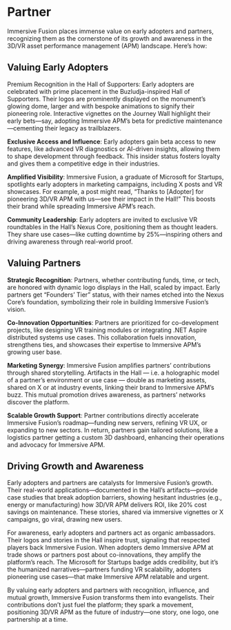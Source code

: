 # Partner

Immersive Fusion places immense value on early adopters and partners, recognizing them as the cornerstone of its growth and awareness in the 3D/VR asset performance management (APM) landscape. Here’s how:

## Valuing Early Adopters

Premium Recognition in the Hall of Supporters: Early adopters are celebrated with prime placement in the Buzludja-inspired Hall of Supporters. Their logos are prominently displayed on the monument’s glowing dome, larger and with bespoke animations to signify their pioneering role. Interactive vignettes on the Journey Wall highlight their early bets—say, adopting Immersive APM’s beta for predictive maintenance—cementing their legacy as trailblazers.

**Exclusive Access and Influence**: Early adopters gain beta access to new features, like advanced VR diagnostics or AI-driven insights, allowing them to shape development through feedback. This insider status fosters loyalty and gives them a competitive edge in their industries.

**Amplified Visibility**: Immersive Fusion, a graduate of Microsoft for Startups, spotlights early adopters in marketing campaigns, including X posts and VR showcases. For example, a post might read, “Thanks to [Adopter] for pioneering 3D/VR APM with us—see their impact in the Hall!” This boosts their brand while spreading Immersive APM’s reach.

**Community Leadership**: Early adopters are invited to exclusive VR roundtables in the Hall’s Nexus Core, positioning them as thought leaders. They share use cases—like cutting downtime by 25%—inspiring others and driving awareness through real-world proof.

## Valuing Partners

**Strategic Recognition**: Partners, whether contributing funds, time, or tech, are honored with dynamic logo displays in the Hall, scaled by impact. Early partners get “Founders’ Tier” status, with their names etched into the Nexus Core’s foundation, symbolizing their role in building Immersive Fusion’s vision.

**Co-Innovation Opportunities**: Partners are prioritized for co-development projects, like designing VR training modules or integrating .NET Aspire distributed systems use cases. This collaboration fuels innovation, strengthens ties, and showcases their expertise to Immersive APM’s growing user base.

**Marketing Synergy**: Immersive Fusion amplifies partners’ contributions through shared storytelling. Artifacts in the Hall — i.e. a holographic model of a partner’s environment or use case — double as marketing assets, shared on X or at industry events, linking their brand to Immersive APM’s buzz. This mutual promotion drives awareness, as partners’ networks discover the platform.

**Scalable Growth Support**: Partner contributions directly accelerate Immersive Fusion’s roadmap—funding new servers, refining VR UX, or expanding to new sectors. In return, partners gain tailored solutions, like a logistics partner getting a custom 3D dashboard, enhancing their operations and advocacy for Immersive APM.

## Driving Growth and Awareness

Early adopters and partners are catalysts for Immersive Fusion’s growth. Their real-world applications—documented in the Hall’s artifacts—provide case studies that break adoption barriers, showing hesitant industries (e.g., energy or manufacturing) how 3D/VR APM delivers ROI, like 20% cost savings on maintenance. These stories, shared via immersive vignettes or X campaigns, go viral, drawing new users.

For awareness, early adopters and partners act as organic ambassadors. Their logos and stories in the Hall inspire trust, signaling that respected players back Immersive Fusion. When adopters demo Immersive APM at trade shows or partners post about co-innovations, they amplify the platform’s reach. The Microsoft for Startups badge adds credibility, but it’s the humanized narratives—partners funding VR scalability, adopters pioneering use cases—that make Immersive APM relatable and urgent.

By valuing early adopters and partners with recognition, influence, and mutual growth, Immersive Fusion transforms them into evangelists. Their contributions don’t just fuel the platform; they spark a movement, positioning 3D/VR APM as the future of industry—one story, one logo, one partnership at a time.